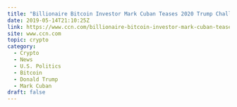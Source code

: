 ```yaml
---
title: "Billionaire Bitcoin Investor Mark Cuban Teases 2020 Trump Challenge"
date: 2019-05-14T21:10:25Z
link: https://www.ccn.com/billionaire-bitcoin-investor-mark-cuban-teases-2020-trump-challenge?utm_medium=RSS&utm_source=hune
site: www.ccn.com
topic: crypto
category:
  - Crypto
  - News
  - U.S. Politics
  - Bitcoin
  - Donald Trump
  - Mark Cuban
draft: false
---
```

